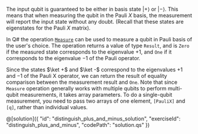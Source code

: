 The input qubit is guaranteed to be either in basis state $|+\rangle$ or $|-\rangle$. This means that when measuring the qubit in the Pauli $X$ basis, the measurement will report the input state without any doubt. (Recall that these states are eigenstates for the Pauli $X$ matrix).  

In Q# the operation [`Measure`](https://docs.microsoft.com/qsharp/api/qsharp/microsoft.quantum.intrinsic.measure) can be used to measure a qubit in Pauli basis of the user's choice. The operation returns a value of type `Result`, and is `Zero` if the measured state corresponds to the eigenvalue $+1$, and `One` if it corresponds to the eigenvalue $-1$ of the Pauli operator. 

Since the states $\ket +$ and $\ket -$ correspond to the eigenvalues $+1$ and $-1$ of the Pauli X operator, we can return the result of equality comparison between the measurement result and `One`. 
Note that since `Measure` operation generally works with multiple qubits to perform multi-qubit measurements, it takes array parameters. To do a single-qubit measurement, you need to pass two arrays of one element, `[PauliX]` and `[q]`, rather than individual values.

@[solution]({
"id": "distinguish_plus_and_minus_solution",
"exerciseId": "distinguish_plus_and_minus",
"codePath": "solution.qs"
})
